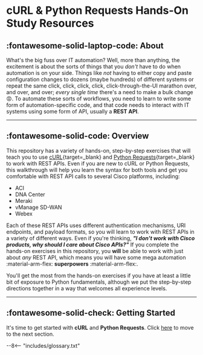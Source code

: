 # cURL & Python Requests Hands-On Study Resources

## :fontawesome-solid-laptop-code: About

What's the big fuss over IT automation?  Well, more than anything, the excitement is about the sorts of things that you _don't_ have to do when automation is on your side.  Things like _not_ having to either copy and paste configuration changes to dozens (maybe hundreds) of different systems or repeat the same click, click, click, click, click-through-the-UI marathon over, and over, and over; _every single time_ there's a need to make a bulk change :rage:.  To automate these sorts of workflows, you need to learn to write some form of automation-specific code, and that code needs to interact with IT systems using some form of API, usually a **REST API**.

---

## :fontawesome-solid-code: Overview

This repository has a variety of hands-on, step-by-step exercises that will teach you to use [cURL](https://curl.se "cURL Homepage"){target=_blank} and [Python Requests](https://docs.python-requests.org/ "Python Requests Homepage"){target=_blank} to work with REST APIs. Even if you are new to cURL or Python Requests, this walkthrough will help you learn the syntax for both tools and get you comfortable with REST API calls to several Cisco platforms, including:

- ACI
- DNA Center
- Meraki
- vManage SD-WAN
- Webex

Each of these REST APIs uses different authentication mechanisms, URI endpoints, and payload formats, so you will learn to work with REST APIs in a variety of different ways. Even if you're thinking, **_"I don't work with Cisco products, why should I care about Cisco APIs?"_**  If you complete the hands-on exercises in this repository, you **will** be able to work with just about _any_ REST API, which means you will have some mega automation :material-arm-flex: **superpowers** :material-arm-flex:.

You'll get the most from the hands-on exercises if you have at least a little bit of exposure to Python fundamentals, although we put the step-by-step directions together in a way that welcomes all experience levels.

---

## :fontawesome-solid-check: Getting Started

It's time to get started with **cURL** and **Python Requests**.  Click [here](sections/section_1/ "Next Section") to move to the next section.

--8<-- "includes/glossary.txt"
